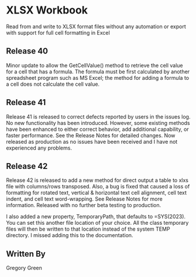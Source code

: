 # XLSX Workbook

Read from and write to XLSX format files without any automation or export with support for full cell formatting in Excel

## Release 40

Minor update to allow the GetCellValue() method to retrieve the cell value for a cell that has a formula.  The formula must be first calculated by another spreadsheet program such as MS Excel; the method for adding a formula to a cell does not calculate the cell value.

## Release 41

Release 41 is released to correct defects reported by users in the issues log.  No new functionality has been introduced.  However, some existing methods have been enhanced to either correct behavior, add additional capability, or faster performance.  See the Release Notes for detailed changes.  Now released as production as no issues have been received and I have not experienced any problems.

## Release 42

Release 42 is released to add a new method for direct output a table to xlxs file with columns/rows transposed.  Also, a bug is fixed that caused a loss of formatting for rotated text, vertical & horizontal text cell alignment, cell text indent, and cell text word-wrapping.  See Release Notes for more information.  Released with no further beta testing to production.

I also added a new property, TemporaryPath, that defaults to =SYS(2023).  You can set this another file location of your choice.  All the class temporary files will then be written to that location instead of the system TEMP directory.  I missed adding this to the documentation.

## Written By

Gregory Green
